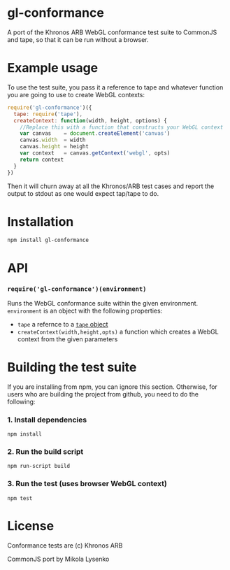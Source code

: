 gl-conformance
==============
A port of the Khronos ARB WebGL conformance test suite to CommonJS and tape, so that it can be run without a browser.

# Example usage

To use the test suite, you pass it a reference to tape and whatever function you are going to use to create WebGL contexts:

```javascript
require('gl-conformance')({
  tape: require('tape'),
  createContext: function(width, height, options) {
    //Replace this with a function that constructs your WebGL context
    var canvas    = document.createElement('canvas')
    canvas.width  = width
    canvas.height = height
    var context   = canvas.getContext('webgl', opts)
    return context
  }
})
```

Then it will churn away at all the Khronos/ARB test cases and report the output to stdout as one would expect tap/tape to do.

# Installation

```
npm install gl-conformance
```

# API

### `require('gl-conformance')(environment)`
Runs the WebGL conformance suite within the given environment.  `environment` is an object with the following properties:

* `tape` a refernce to a [`tape` object](https://www.npmjs.org/package/tape)
* `createContext(width,height,opts)` a function which creates a WebGL context from the given parameters

# Building the test suite

If you are installing from npm, you can ignore this section.  Otherwise, for users who are building the project from github, you need to do the following:


### 1. Install dependencies

```
npm install
```

### 2. Run the build script

```
npm run-script build
```

### 3. Run the test (uses browser WebGL context)

```
npm test
```

# License
Conformance tests are (c) Khronos ARB

CommonJS port by Mikola Lysenko